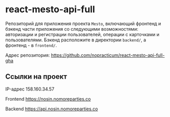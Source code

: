 # react-mesto-api-full
Репозиторий для приложения проекта `Mesto`, включающий фронтенд и бэкенд части приложения со следующими возможностями: авторизации и регистрации пользователей, операции с карточками и пользователями. Бэкенд расположите в директории `backend/`, а фронтенд - в `frontend/`. 


Адрес репозитория: https://github.com/nopracticum/react-mesto-api-full-gha

## Ссылки на проект

IP-адрес 158.160.34.57

Frontend https://nosin.nomoreparties.co

Backend https://api.nosin.nomoreparties.co
